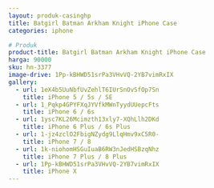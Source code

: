 ```yaml
---
layout: produk-casinghp
title: Batgirl Batman Arkham Knight iPhone Case
categories: iphone

# Produk
product-title: Batgirl Batman Arkham Knight iPhone Case
harga: 90000
sku: hn-3377
image-drive: 1Pp-kBHWD51srPa3VHvVQ-2YB7vimRxIX
gallery:
  - url: 1eX4b5UuNbfUvZehlT6IUrSnOvSfOp7Sn
    title: iPhone 5 / 5s / SE
  - url: 1_Pqkp4GPYFXqJYVfkMWnTyydUUepcFts
    title: iPhone 6 / 6s
  - url: 1ysc7KL26Mcimzth13xly7-XQhLlh2DKd
    title: iPhone 6 Plus / 6s Plus
  - url: 1-jz4zclO2FbigNZydg9LlqHmv9xC5R0-
    title: iPhone 7 / 8
  - url: 1k-niohomHSGuIuaB6RW3nJedHSBzqNhz
    title: iPhone 7 Plus / 8 Plus
  - url: 1Pp-kBHWD51srPa3VHvVQ-2YB7vimRxIX
    title: iPhone X
---
```

